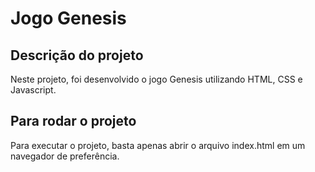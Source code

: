# Jogo Genesis

## Descrição do projeto

Neste projeto, foi desenvolvido o jogo Genesis utilizando HTML, CSS e Javascript.

## Para rodar o projeto

Para executar o projeto, basta apenas abrir o arquivo index.html em um navegador de preferência.